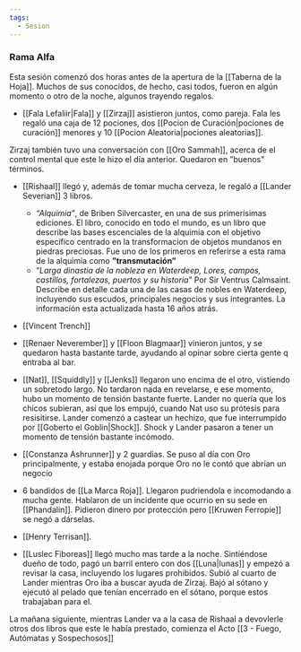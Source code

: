 ```yaml
---
tags:
  - Sesion
---
```


### Rama Alfa

Esta sesión comenzó dos horas antes de la apertura de la [[Taberna de la Hoja]].
Muchos de sus conocidos, de hecho, casi todos, fueron en algún momento o otro de la noche, algunos trayendo regalos.

- [[Fala Lefaliir|Fala]] y [[Zirzaj]] asistieron juntos, como pareja. Fala les regaló una caja de 12 pociones, dos [[Pocion de Curación|pociones de curación]] menores y 10 [[Pocion Aleatoria|pociones aleatorias]].

Zirzaj también tuvo una conversación con [[Oro Sammah]], acerca de el control mental que este le hizo el día anterior. Quedaron en ”buenos” términos.

- [[Rishaal]] llegó y, además de tomar mucha cerveza, le regaló a [[Lander Severian]] 3 libros.
	- *“Alquimia”*, de Briben Silvercaster, en una de sus primerísimas ediciones. El libro, conocido en todo el mundo, es un libro que describe las bases escenciales de la alquimia con el objetivo específico centrado en la transformacion de objetos mundanos en piedras preciosas. Fue uno de los primeros en referirse a esta rama de la alquimia como **”transmutación”**
	- “*Larga dinastía de la nobleza en Waterdeep, Lores, campos, castillos, fortalezas, puertos y su historia*” Por Sir Ventrus Calmsaint. Describe en detalle cada una de las casas de nobles en Waterdeep, incluyendo sus escudos, principales negocios y sus integrantes. La información esta actualizada hasta 16 años atrás.

- [[Vincent Trench]]
- [[Renaer Neverember]] y [[Floon Blagmaar]] vinieron juntos, y se quedaron hasta bastante tarde, ayudando al opinar sobre cierta gente q entraba al bar.
- [[Nat]], [[Squiddly]] y [[Jenks]] llegaron uno encima de el otro, vistiendo un sobretodo largo.
	No tardaron nada en revelarse, e ese momento, hubo un momento de tensión bastante fuerte. Lander no quería que los chicos subieran, así que los empujó, cuando Nat uso su prótesis para resisitirse. Lander comenzó a castear un hechizo, que fue interrumpido por [[Goberto el Goblin|Shock]]. Shock y Lander pasaron a tener un momento de tensión bastante incómodo.
- [[Constanza Ashrunner]] y 2 guardias. Se puso al día con Oro principalmente, y estaba enojada porque Oro no le contó que abrían un negocio
- 6 bandidos de [[La Marca Roja]]. Llegaron pudriendola e incomodando a mucha gente. Hablaron de un incidente que ocurrio en su sede en [[Phandalin]]. Pidieron dinero por protección pero [[Kruwen Ferropie]] se negó a dárselas.
- [[Henry Terrisan]].
- [[Luslec Fiboreas]] llegó mucho mas tarde a la noche. Sintíéndose dueño de todo, pagó un barril entero con dos [[Luna|lunas]] y empezó a revisar la casa, incluyendo los lugares prohibidos. Subió al cuarto de Lander mientras Oro iba a buscar ayuda de Zirzaj. Bajó al sótano y ejecutó al pelado que tenían encerrado en el sótano, porque estos trabajaban para el.

La mañana siguiente, mientras Lander va a la casa de Rishaal a devovlerle otros dos libros que este le había prestado, comienza el Acto [[3 - Fuego, Autómatas y Sospechosos]]
